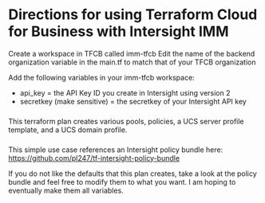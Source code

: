 
# Directions for using Terraform Cloud for Business with Intersight IMM

Create a workspace in TFCB called imm-tfcb
Edit the name of the backend organization variable in the main.tf to match that of your TFCB organization

Add the following variables in your imm-tfcb workspace:

- api_key = the API Key ID you create in Intersight using version 2
- secretkey (make sensitive) = the secretkey of your Intersight API key

###
This terraform plan creates various pools, policies, a UCS server profile template, and a UCS domain profile.

###
This simple use case references an Intersight policy bundle here:
https://github.com/pl247/tf-intersight-policy-bundle

If you do not like the defaults that this plan creates, take a look at the policy bundle and feel free to modify them to what you want. I am hoping to eventually make them all variables.

